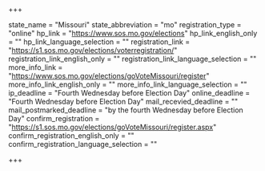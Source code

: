 +++

state_name = "Missouri"
state_abbreviation = "mo"
registration_type = "online"
hp_link = "https://www.sos.mo.gov/elections"
hp_link_english_only = ""
hp_link_language_selection = ""
registration_link = "https://s1.sos.mo.gov/elections/voterregistration/"
registration_link_english_only = ""
registration_link_language_selection = ""
more_info_link = "https://www.sos.mo.gov/elections/goVoteMissouri/register"
more_info_link_english_only = ""
more_info_link_language_selection = ""
ip_deadline = "Fourth Wednesday before Election Day"
online_deadline = "Fourth Wednesday before Election Day"
mail_recevied_deadline = ""
mail_postmarked_deadline = "by the fourth Wednesday before Election Day"
confirm_registration = "https://s1.sos.mo.gov/elections/goVoteMissouri/register.aspx"
confirm_registration_english_only = ""
confirm_registration_language_selection = ""

+++